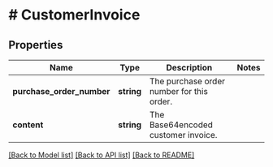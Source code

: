 # # CustomerInvoice

## Properties

Name | Type | Description | Notes
------------ | ------------- | ------------- | -------------
**purchase_order_number** | **string** | The purchase order number for this order. |
**content** | **string** | The Base64encoded customer invoice. |

[[Back to Model list]](../../README.md#models) [[Back to API list]](../../README.md#endpoints) [[Back to README]](../../README.md)
